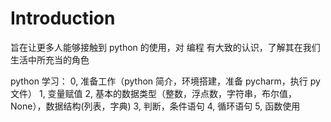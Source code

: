 # Introduction

旨在让更多人能够接触到 python 的使用，对 编程 有大致的认识，了解其在我们生活中所充当的角色

python 学习：
0, 准备工作（python 简介，环境搭建，准备 pycharm，执行 py 文件）
1, 变量赋值
2, 基本的数据类型（整数，浮点数，字符串，布尔值，None），数据结构(列表，字典)
3, 判断，条件语句
4, 循环语句
5, 函数使用

